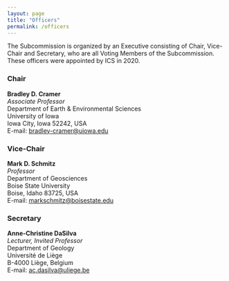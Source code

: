 ```yaml
---
layout: page
title: "Officers"
permalink: /officers
---
```


The Subcommission is organized by an Executive consisting of Chair, Vice-Chair and Secretary, who are all Voting Members of the Subcommission. These officers were appointed by ICS in 2020.    

### Chair 
**Bradley D. Cramer**  
_Associate Professor_  
Department of Earth & Environmental Sciences    
University of Iowa    
Iowa City, Iowa 52242, USA    
E-mail: <bradley-cramer@uiowa.edu>  

### Vice-Chair
**Mark D. Schmitz**  
_Professor_  
Department of Geosciences   
Boise State University    
Boise, Idaho 83725, USA   
E-mail: <markschmitz@boisestate.edu> 

### Secretary
**Anne-Christine DaSilva**  
_Lecturer, Invited Professor_  
Department of Geology  
Université de Liège  
B-4000 Liège, Belgium  
E-mail: <ac.dasilva@uliege.be>  

